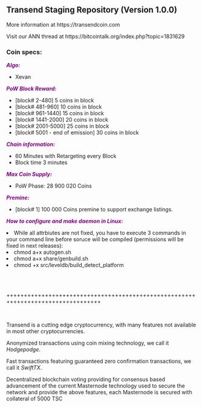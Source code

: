 <h2><strong>Transend Staging Repository (Version 1.0.0)</strong></h2>
<p>More information at https://transendcoin.com</p>
<p>Visit our ANN thread at https://bitcointalk.org/index.php?topic=1831629</p>
<h3><strong>Coin specs:</strong></h3>
<p><strong><span style="color: #800080;"><em>Algo:</em></span></strong></p>
<ul>
<li>Xevan</li>
</ul>
<p><strong><span style="color: #800080;"><em>PoW Block Reward:</em></span></strong></p>
<ul>
<li>[block# 2-480] 5 coins in block</li>
<li>[block# 481-960] 10 coins in block</li>
<li>[block# 961-1440] 15 coins in block</li>
<li>[block# 1441-2000] 20 coins in block</li>
<li>[block# 2001-5000] 25 coins in block</li>
<li>[block# 5001 - end of emission] 30 coins in block</li>
</ul>
<p><strong><span style="color: #800080;"><em>Chain information:</em></span></strong></p>
<ul>
<li>60 Minutes with Retargeting every Block</li>
<li>Block time 3 minutes</li>
</ul>
<p><strong><span style="color: #800080;"><em>Max Coin Supply:</em></span></strong></p>
<ul>
<li>PoW Phase: 28 900 020 Coins</li>
</ul>
<p><strong><span style="color: #800080;"><em>Premine:</em></span></strong></p>
<ul>
<li>[block# 1] 100 000 Coins premine to support exchange listings.</li>
</ul>
<p><strong><span style="color: #800080;"><em>How to configure and make daemon in Linux:</em></span></strong></p>
<li>While all attrbiutes are not fixed, you have to execute 3 commands in your command line before soruce will be compiled (permissions will be fixed in next releases):</li>
<li>chmod a+x autogen.sh</li>
<li>chmod a+x share/genbuild.sh</li>
<li>chmod +x src/leveldb/build_detect_platform</li>

<br/>
<p>&nbsp;</p>
<p>+++++++++++++++++++++++++++++++++++++++++++++++++++++++++++++++++++++++++++++++++</p>
<p>&nbsp;</p>
<p>Transend is a cutting edge cryptocurrency, with many features not available in most other cryptocurrencies.</p>
<p>Anonymized transactions using coin mixing technology, we call it <em>Hodgepodge</em>.</p>
<p>Fast transactions featuring guaranteed zero confirmation transactions, we call it <em>SwiftTX</em>.</p>
<p>Decentralized blockchain voting providing for consensus based advancement of the current Masternode technology used to secure the network and provide the above features, each Masternode is secured with collateral of 5000 TSC</p>